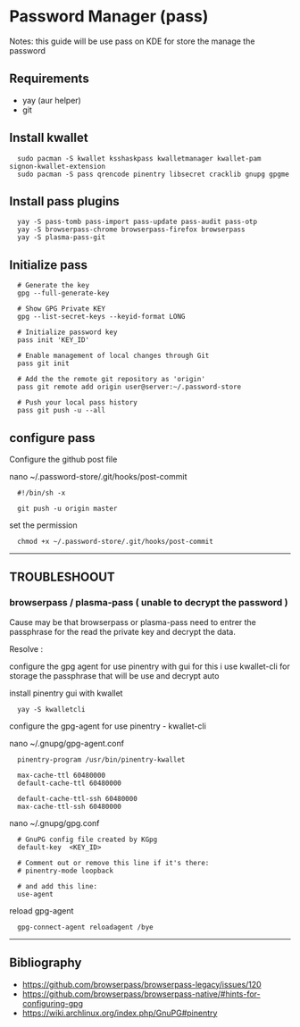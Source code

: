 # Password Manager (pass)

Notes: this guide will be use pass on KDE
for store the manage the password

## Requirements

- yay (aur helper)
- git


## Install kwallet

      sudo pacman -S kwallet ksshaskpass kwalletmanager kwallet-pam signon-kwallet-extension
      sudo pacman -S pass qrencode pinentry libsecret cracklib gnupg gpgme


## Install pass plugins

      yay -S pass-tomb pass-import pass-update pass-audit pass-otp
      yay -S browserpass-chrome browserpass-firefox browserpass
      yay -S plasma-pass-git


## Initialize pass

      # Generate the key
      gpg --full-generate-key

      # Show GPG Private KEY
      gpg --list-secret-keys --keyid-format LONG

      # Initialize password key
      pass init 'KEY_ID'

      # Enable management of local changes through Git
      pass git init

      # Add the the remote git repository as 'origin'
      pass git remote add origin user@server:~/.password-store

      # Push your local pass history
      pass git push -u --all


## configure pass

  Configure the github post file

  nano ~/.password-store/.git/hooks/post-commit

      #!/bin/sh -x

      git push -u origin master

  set the permission

      chmod +x ~/.password-store/.git/hooks/post-commit

---

## TROUBLESHOOUT

### browserpass / plasma-pass ( unable to decrypt the password )

Cause may be that browserpass or plasma-pass need to entrer the passphrase for
the read the private key and decrypt the data.

Resolve :

configure the gpg agent for use pinentry with gui for this i use kwallet-cli for storage
the passphrase that will be use and decrypt auto

install pinentry gui with kwallet

      yay -S kwalletcli


configure the gpg-agent for use pinentry - kwallet-cli

nano ~/.gnupg/gpg-agent.conf

      pinentry-program /usr/bin/pinentry-kwallet

      max-cache-ttl 60480000
      default-cache-ttl 60480000

      default-cache-ttl-ssh 60480000
      max-cache-ttl-ssh 60480000


nano ~/.gnupg/gpg.conf

      # GnuPG config file created by KGpg
      default-key  <KEY_ID>

      # Comment out or remove this line if it's there:
      # pinentry-mode loopback

      # and add this line:
      use-agent


reload gpg-agent

      gpg-connect-agent reloadagent /bye


---

## Bibliography

- https://github.com/browserpass/browserpass-legacy/issues/120
- https://github.com/browserpass/browserpass-native/#hints-for-configuring-gpg
- https://wiki.archlinux.org/index.php/GnuPG#pinentry

